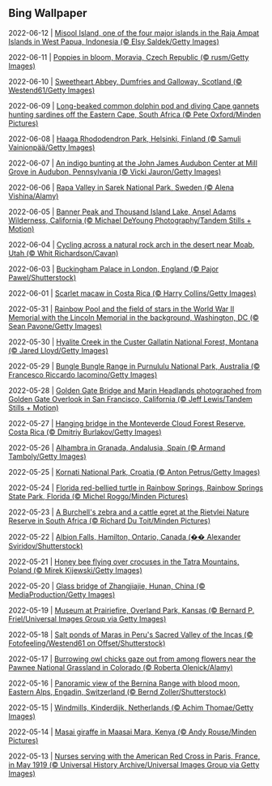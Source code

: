 ## Bing Wallpaper
2022-06-12 | [Misool Island, one of the four major islands in the Raja Ampat Islands in West Papua, Indonesia (© Elsy Saldek/Getty Images)](./wallpaper/2022-06-12.jpg) 

2022-06-11 | [Poppies in bloom, Moravia, Czech Republic (© rusm/Getty Images)](./wallpaper/2022-06-11.jpg) 

2022-06-10 | [Sweetheart Abbey, Dumfries and Galloway, Scotland (© Westend61/Getty Images)](./wallpaper/2022-06-10.jpg) 

2022-06-09 | [Long-beaked common dolphin pod and diving Cape gannets hunting sardines off the Eastern Cape, South Africa (© Pete Oxford/Minden Pictures)](./wallpaper/2022-06-09.jpg) 

2022-06-08 | [Haaga Rhododendron Park, Helsinki, Finland (© Samuli Vainionpää/Getty Images)](./wallpaper/2022-06-08.jpg) 

2022-06-07 | [An indigo bunting at the John James Audubon Center at Mill Grove in Audubon, Pennsylvania (© Vicki Jauron/Getty Images)](./wallpaper/2022-06-07.jpg) 

2022-06-06 | [Rapa Valley in Sarek National Park, Sweden (© Alena Vishina/Alamy)](./wallpaper/2022-06-06.jpg) 

2022-06-05 | [Banner Peak and Thousand Island Lake, Ansel Adams Wilderness, California (© Michael DeYoung Photography/Tandem Stills + Motion)](./wallpaper/2022-06-05.jpg) 

2022-06-04 | [Cycling across a natural rock arch in the desert near Moab, Utah (© Whit Richardson/Cavan)](./wallpaper/2022-06-04.jpg) 

2022-06-03 | [Buckingham Palace in London, England (© Pajor Pawel/Shutterstock)](./wallpaper/2022-06-03.jpg) 

2022-06-01 | [Scarlet macaw in Costa Rica (© Harry Collins/Getty Images)](./wallpaper/2022-06-01.jpg) 

2022-05-31 | [Rainbow Pool and the field of stars in the World War II Memorial with the Lincoln Memorial in the background, Washington, DC (© Sean Pavone/Getty Images)](./wallpaper/2022-05-31.jpg) 

2022-05-30 | [Hyalite Creek in the Custer Gallatin National Forest, Montana (© Jared Lloyd/Getty Images)](./wallpaper/2022-05-30.jpg) 

2022-05-29 | [Bungle Bungle Range in Purnululu National Park, Australia (© Francesco Riccardo Iacomino/Getty Images)](./wallpaper/2022-05-29.jpg) 

2022-05-28 | [Golden Gate Bridge and Marin Headlands photographed from Golden Gate Overlook in San Francisco, California (© Jeff Lewis/Tandem Stills + Motion)](./wallpaper/2022-05-28.jpg) 

2022-05-27 | [Hanging bridge in the Monteverde Cloud Forest Reserve, Costa Rica (© Dmitriy Burlakov/Getty Images)](./wallpaper/2022-05-27.jpg) 

2022-05-26 | [Alhambra in Granada, Andalusia, Spain (© Armand Tamboly/Getty Images)](./wallpaper/2022-05-26.jpg) 

2022-05-25 | [Kornati National Park, Croatia (© Anton Petrus/Getty Images)](./wallpaper/2022-05-25.jpg) 

2022-05-24 | [Florida red-bellied turtle in Rainbow Springs, Rainbow Springs State Park, Florida (© Michel Roggo/Minden Pictures)](./wallpaper/2022-05-24.jpg) 

2022-05-23 | [A Burchell's zebra and a cattle egret at the Rietvlei Nature Reserve in South Africa (© Richard Du Toit/Minden Pictures)](./wallpaper/2022-05-23.jpg) 

2022-05-22 | [Albion Falls, Hamilton, Ontario, Canada (�� Alexander Sviridov/Shutterstock)](./wallpaper/2022-05-22.jpg) 

2022-05-21 | [Honey bee flying over crocuses in the Tatra Mountains, Poland (© Mirek Kijewski/Getty Images)](./wallpaper/2022-05-21.jpg) 

2022-05-20 | [Glass bridge of Zhangjiajie, Hunan, China (© MediaProduction/Getty Images)](./wallpaper/2022-05-20.jpg) 

2022-05-19 | [Museum at Prairiefire, Overland Park, Kansas (© Bernard P. Friel/Universal Images Group via Getty Images)](./wallpaper/2022-05-19.jpg) 

2022-05-18 | [Salt ponds of Maras in Peru's Sacred Valley of the Incas (© Fotofeeling/Westend61 on Offset/Shutterstock)](./wallpaper/2022-05-18.jpg) 

2022-05-17 | [Burrowing owl chicks gaze out from among flowers near the Pawnee National Grassland in Colorado (© Roberta Olenick/Alamy)](./wallpaper/2022-05-17.jpg) 

2022-05-16 | [Panoramic view of the Bernina Range with blood moon, Eastern Alps, Engadin, Switzerland (© Bernd Zoller/Shutterstock)](./wallpaper/2022-05-16.jpg) 

2022-05-15 | [Windmills, Kinderdijk, Netherlands (© Achim Thomae/Getty Images)](./wallpaper/2022-05-15.jpg) 

2022-05-14 | [Masai giraffe in Maasai Mara, Kenya (© Andy Rouse/Minden Pictures)](./wallpaper/2022-05-14.jpg) 

2022-05-13 | [Nurses serving with the American Red Cross in Paris, France, in May 1919 (© Universal History Archive/Universal Images Group via Getty Images)](./wallpaper/2022-05-13.jpg) 

